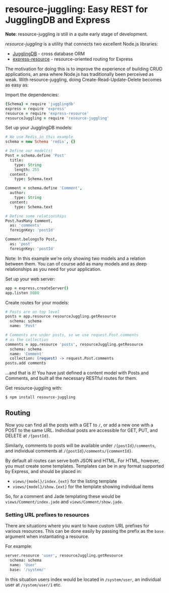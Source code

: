 resource-juggling: Easy REST for JugglingDB and Express
=======================================================

**Note**: resource-juggling is still in a quite early stage of development.

*resource-juggling* is a utility that connects two excellent Node.js libraries:

* [JugglingDB](https://github.com/1602/jugglingdb) - cross database ORM
* [express-resource](https://github.com/visionmedia/express-resource) - resource-oriented routing for Express

The motivation for doing this is to improve the experience of building CRUD applications, an area where Node.js has traditionally been perceived as weak. With resource-juggling, doing Create-Read-Update-Delete becomes as easy as:

Import the dependencies:

```coffeescript
{Schema} = require 'jugglingdb'
express = require 'express'
resource = require 'express-resource'
resourceJuggling = require 'resource-juggling'
```

Set up your JugglingDB models:

```coffeescript
# We use Redis in this example
schema = new Schema 'redis', {}

# Define our model(s)
Post = schema.define 'Post'
  title:
    type: String
    length: 255
  content:
    type: Schema.text

Comment = schema.define 'Comment',
  author:
    type: String
  content:
    type: Schema.text

# Define some relationships
Post.hasMany Comment,
  as: 'comments'
  foreignKey: 'postId'

Comment.belongsTo Post,
  as: 'post'
  foreignKey: 'postId'
```

Note: In this example we're only showing two models and a relation between them. You can of course add as many models and as deep relationships as you need for your application.

Set up your web server:

```coffeescript
app = express.createServer()
app.listen 8080
```

Create routes for your models:

```coffeescript
# Posts are on top level
posts = app.resource resourceJuggling.getResource
  schema: schema
  name: 'Post'

# Comments are under posts, so we use request.Post.comments
# as the collection
comments = app.resource 'posts', resourceJuggling.getResource
  schema: schema
  name: 'Comment'
  collection: (request) -> request.Post.comments
posts.add comments
```

...and that is it! You have just defined a content model with Posts and Comments, and built all the necessary RESTful routes for them.

Get resource-juggling with:

    $ npm install resource-juggling

## Routing

Now you can find all the posts with a GET to `/`, or add a new one with a POST to the same URL. Individual posts are accessible for GET, PUT, and DELETE at `/{postId}`.

Similarly, comments to posts will be available under `/{postId}/comments`, and individual comments at `/{postId}/comments/{commentId}`.

By default all routes can serve both JSON and HTML. For HTML, however, you must create some templates. Templates can be in any format supported by Express, and should be placed in:

* `views/{model}/index.{ext}` for the listing template
* `views/{model}/show.{ext}` for the template showing individual items

So, for a comment and Jade templating these would be `views/Comment/index.jade` and `views/Comment/show.jade`.

### Setting URL prefixes to resources

There are situations where you want to have custom URL prefixes for various resources. This can be done easily by passing the prefix as the `base` argument when instantiating a resource.

For example:

```coffeescript
server.resource 'user', resourceJuggling.getResource
  schema: schema
  name: 'User'
  base: '/system/'
```

In this situation users index would be located in `/system/user`, an individual user at `/system/user/1` etc.
